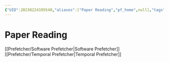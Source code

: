 ```yaml
---
{"UID":20230224195540,"aliases":["Paper Reading","pf_home",null],"tags":null,"source":null,"cssclass":null,"created":"2023-02-24 19:55","dg-publish":true,"updated":"2023-02-24 20:57","permalink":"/prefetcher/pf-home/","dgPassFrontmatter":true,"noteIcon":""}
---
```



# Paper Reading
[[Prefetcher/Software Prefetcher\|Software Prefetcher]]
[[Prefetcher/Temporal Prefetcher\|Temporal Prefetcher]]


